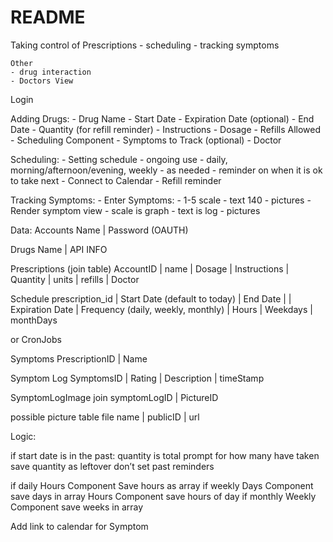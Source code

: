 # README

Taking control of Prescriptions
    - scheduling
    - tracking symptoms

    Other
    - drug interaction
    - Doctors View

Login

Adding Drugs:
    - Drug Name
    - Start Date
    - Expiration Date (optional)
    - End Date
    - Quantity (for refill reminder)
    - Instructions
    - Dosage
    - Refills Allowed
    - Scheduling Component
    - Symptoms to Track (optional)
    - Doctor

Scheduling:
    - Setting schedule
        - ongoing use - daily, morning/afternoon/evening, weekly
        - as needed - reminder on when it is ok to take next
    - Connect to Calendar
    - Refill reminder


Tracking Symptoms:
    - Enter Symptoms:
        - 1-5 scale
        - text 140
        - pictures
    - Render symptom view
        - scale is graph
        - text is log
        - pictures


Data:
Accounts
Name | Password (OAUTH)

Drugs
Name | API INFO

Prescriptions (join table)
AccountID | name | Dosage | Instructions |  Quantity | units | refills | Doctor

Schedule
prescription_id | Start Date (default to today) | End Date |  | Expiration Date | Frequency (daily, weekly, monthly) | Hours | Weekdays | monthDays

or CronJobs

Symptoms
PrescriptionID | Name

Symptom Log
SymptomsID | Rating | Description | timeStamp

SymptomLogImage join
symptomLogID | PictureID

possible picture table
file name | publicID | url


Logic:

if start date is in the past:
    quantity is total
    prompt for how many have taken
    save quantity as leftover
    don’t set past reminders


if daily
    Hours Component
    Save hours as array
if weekly
    Days Component
    save days in array
    Hours Component
    save hours of day
if monthly
    Weekly Component
    save weeks in array

Add link to calendar for Symptom

